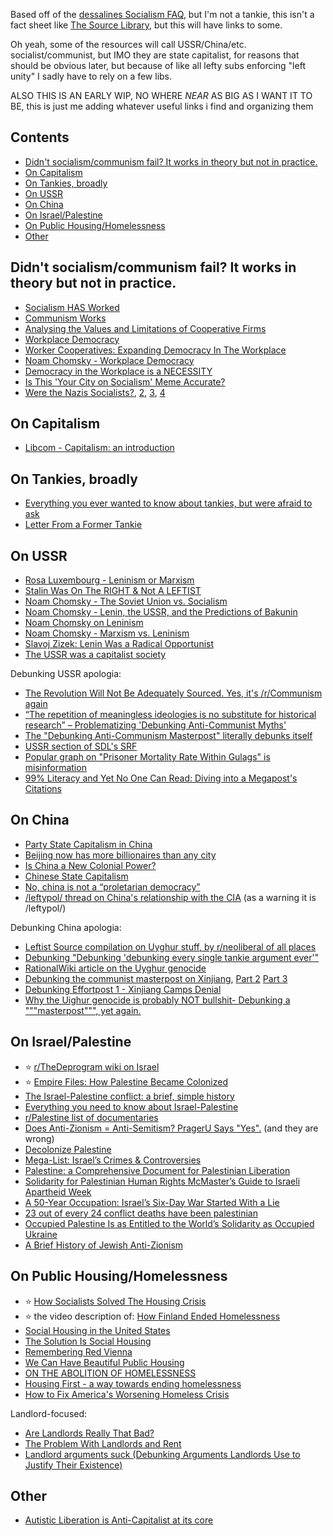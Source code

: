 Based off of the [dessalines Socialism FAQ](https://github.com/dessalines/essays/blob/master/socialism_faq.md), but I'm not a tankie, this isn't a fact sheet like [The Source Library](https://source-library.github.io/source-library/), but this will have links to some.

Oh yeah, some of the resources will call USSR/China/etc. socialist/communist, but IMO they are state capitalist, for reasons that should be obvious later, but because of like all lefty subs enforcing "left unity" I sadly have to rely on a few libs.

ALSO THIS IS AN EARLY WIP, NO WHERE *NEAR* AS BIG AS I WANT IT TO BE, this is just me adding whatever useful links i find and organizing them

## Contents



<!-- toc -->
  - [Didn't socialism/communism fail? It works in theory but not in practice.](#didnt-socialismcommunism-fail-it-works-in-theory-but-not-in-practice)
  - [On Capitalism](#on-capitalism)
  - [On Tankies, broadly](#on-tankies-broadly)
  - [On USSR](#on-ussr)
  - [On China](#on-china)
  - [On Israel/Palestine](#on-israelpalestine)
  - [On Public Housing/Homelessness](#on-public-housinghomelessness)
  - [Other](#other)


<!-- tocstop -->

## Didn't socialism/communism fail? It works in theory but not in practice.

- [Socialism HAS Worked](https://www.youtube.com/watch?v=zIddCEBCKHQ)
- [Communism Works](https://docs.google.com/document/d/1wSMbJHwN_Pw54SFKkbeHdSM6VKoi7fGg0XR4RUy2Fio/edit)
- [Analysing the Values and Limitations of Cooperative Firms](https://docs.google.com/document/d/1ScS39TWXcPkGOpek4tAfp0rAD5usbwIA05pbqVQdO6g/edit)
- [Workplace Democracy](https://www.youtube.com/watch?v=yZHYiz60R5Q)
- [Worker Cooperatives: Expanding Democracy In The Workplace](https://www.youtube.com/watch?v=QG0FhpGdFwc)
- [Noam Chomsky - Workplace Democracy](https://www.youtube.com/watch?v=A4IcyivWG-g)
- [Democracy in the Workplace is a NECESSITY](https://www.youtube.com/watch?v=c80sTzXlkPY)
- [Is This 'Your City on Socialism' Meme Accurate?](https://www.snopes.com/fact-check/your-city-on-socialism/)
- [Were the Nazis Socialists?](https://www.snopes.com/news/2017/09/05/were-nazis-socialists/), [2](https://www.reddit.com/r/therewasanattempt/comments/cblf1y/comment/ethf3t8/), [3](https://www.reddit.com/r/ShitLiberalsSay/wiki/index/#wiki_the_nazis_were_socialists.2C_communists_or_leftists), [4](https://www.youtube.com/watch?v=X9ez6w5BUMM)

## On Capitalism

- [Libcom - Capitalism: an introduction](https://libcom.org/article/capitalism-introduction)

## On Tankies, broadly

- [Everything you ever wanted to know about tankies, but were afraid to ask](https://libcom.org/article/everything-you-ever-wanted-know-about-tankies-were-afraid-ask)
- [Letter From a Former Tankie](https://www.youtube.com/watch?v=5FcNYFtZhnI)

## On USSR

- [Rosa Luxembourg - Leninism or Marxism](https://archive.org/details/Leninism_or_Marxism_Rosa_Luxemburg)
- [Stalin Was On The RIGHT & Not A LEFTIST](https://www.youtube.com/watch?v=85VnRMVM0ys)
- [Noam Chomsky - The Soviet Union vs. Socialism](https://www.youtube.com/watch?v=06-XcAiswY4)
- [Noam Chomsky - Lenin, the USSR, and the Predictions of Bakunin](https://www.youtube.com/watch?v=gfdnbMd9BiE)
- [Noam Chomsky on Leninism](https://www.youtube.com/watch?v=jxhT9EVj9Kk)
- [Noam Chomsky - Marxism vs. Leninism](https://www.youtube.com/watch?v=l_jRd59qy0A)
- [Slavoj Zizek: Lenin Was a Radical Opportunist](https://www.youtube.com/watch?v=uuwBrXJNV3M)
- [The USSR was a capitalist society](https://web.archive.org/web/20160722004401/https://www.reddit.com/r/leftcommunism/comments/4t5oap/the_ussr_was_a_capitalist_society/)

Debunking USSR apologia:
- [The Revolution Will Not Be Adequately Sourced. Yes, it's /r/Communism again](https://www.reddit.com/r/badhistory/comments/3lm79y/the_revolution_will_not_be_adequately_sourced_yes/)
- [“The repetition of meaningless ideologies is no substitute for historical research” – Problematizing 'Debunking Anti-Communist Myths'](https://www.reddit.com/r/badhistory/comments/3hncq3/the_repetition_of_meaningless_ideologies_is_no/)
- [The "Debunking Anti-Communism Masterpost" literally debunks itself](https://www.reddit.com/r/badhistory/comments/inng4j/the_debunking_anticommunism_masterpost_literally/)
- [USSR section of SDL's SRF](https://socdoneleft.github.io/stinky_rightwinger_factsheet.html#1050_soviet_union_ussr)
- [Popular graph on "Prisoner Mortality Rate Within Gulags" is misinformation](https://socdoneleft.substack.com/p/popular-graph-on-prisoner-mortality)
- [99% Literacy and Yet No One Can Read: Diving into a Megapost's Citations](https://www.reddit.com/r/neoliberal/comments/jim8uh/99_literacy_and_yet_no_one_can_read_diving_into_a/)


## On China

- [Party State Capitalism in China](https://online.ucpress.edu/currenthistory/article/120/827/207/118341/Party-State-Capitalism-in-China)
- [Beijing now has more billionaires than any city](https://www.bbc.com/news/business-56671638)
- [Is China a New Colonial Power?](https://thediplomat.com/2020/11/is-china-a-new-colonial-power/)
- [Chinese State Capitalism](https://www.csis.org/analysis/chinese-state-capitalism)
- [No, china is not a “proletarian democracy”](https://docs.google.com/document/d/1hMfTFsWVRgw1RHijF7KDDKfiksUTlsrGdLB064XnIzs/edit)
- [/leftypol/ thread on China's relationship with the CIA](https://leftypol.org/edu/res/8757.html) (as a warning it is /leftypol/)

Debunking China apologia:
- [Leftist Source compilation on Uyghur stuff, by r/neoliberal of all places](https://old.reddit.com/r/neoliberal/comments/mirzc2/debunking_effortpost_2_xinjiang_camps_denial_a/)
- [Debunking "Debunking 'debunking every single tankie argument ever'"](https://www.reddit.com/r/neoliberal/comments/oay6gu/debunking_debunking_debunking_every_single_tankie/)
- [RationalWiki article on the Uyghur genocide](https://rationalwiki.org/wiki/Uyghur_genocide)
- [Debunking the communist masterpost on Xinjiang](https://www.reddit.com/r/neoliberal/comments/lxjsn2/debunking_the_communist_masterpost_on_xinjiang/), [Part 2](https://old.reddit.com/r/neoliberal/comments/m11xvw/debunking_the_communist_masterpost_on_xinjiang/) [Part 3](https://old.reddit.com/r/neoliberal/comments/m5fq2n/debunking_the_communist_masterpost_on_xinjiang/?context=3)
- [Debunking Effortpost 1 - Xinjiang Camps Denial](https://old.reddit.com/r/neoliberal/comments/l3iuqw/debunking_effortpost_1_xinjiang_camps_denial/)
- [Why the Uighur genocide is probably NOT bullshit- Debunking a """masterpost""", yet again.](https://www.reddit.com/r/neoliberal/comments/mm2jg5/why_the_uighur_genocide_is_probably_not_bullshit/)

## On Israel/Palestine

- ⭐ [r/TheDeprogram wiki on Israel](https://www.reddit.com/r/TheDeprogram/wiki/index/debunking/israel/)
- ⭐ [Empire Files: How Palestine Became Colonized](https://www.youtube.com/watch?v=BT5L4YU_Fl4)
- [The Israel-Palestine conflict: a brief, simple history](https://www.youtube.com/watch?v=iRYZjOuUnlU)
- [Everything you need to know about Israel-Palestine](https://www.vox.com/2018/11/20/18079996/israel-palestine-conflict-guide-explainer)
- [r/Palestine list of documentaries](https://www.reddit.com/r/Palestine/wiki/docs/)
- [Does Anti-Zionism = Anti-Semitism? PragerU Says "Yes".](https://www.youtube.com/watch?v=dlcJ9ShLXMo) (and they are wrong)
- [Decolonize Palestine](https://decolonizepalestine.com/)
- [Mega-List: Israel’s Crimes & Controversies](https://www.reddit.com/r/list_palestine/comments/l43xgk/megalist_israels_crimes_controversies_full/)
- [Palestine: a Comprehensive Document for Palestinian Liberation](https://docs.google.com/document/d/1cUnwWkLUNrD5AaTEVmgFwnVXXUDFEVsUv4cF-AcokTQ/edit)
- [Solidarity for Palestinian Human Rights McMaster’s Guide to Israeli Apartheid Week](https://docs.google.com/document/d/1rw55meTlE2p2eh1nTHvvREGHUITJoW7GuuIkgRuJyck/edit)
- [A 50-Year Occupation: Israel’s Six-Day War Started With a Lie](https://theintercept.com/2017/06/05/a-50-year-occupation-israels-six-day-war-started-with-a-lie/)
- [23 out of every 24 conflict deaths have been palestinian](https://www.vox.com/2014/7/14/5898581/chart-israel-palestine-conflict-deaths)
- [Occupied Palestine Is as Entitled to the World’s Solidarity as Occupied Ukraine](https://jacobin.com/2022/04/palestine-israel-occupation-solidarity-ukraine-russia-al-aqsa-mosque)
-  [A Brief History of Jewish Anti-Zionism](https://redmenace.libsyn.com/unlocked-a-brief-history-of-jewish-anti-zionism)

## On Public Housing/Homelessness

- ⭐ [How Socialists Solved The Housing Crisis](https://www.youtube.com/watch?v=LVuCZMLeWko)
- ⭐ the video description of: [How Finland Ended Homelessness](https://www.youtube.com/watch?v=kbEavDqA8iE)
- [Social Housing in the United States](https://www.peoplespolicyproject.org/wp-content/uploads/2018/04/SocialHousing.pdf)
- [The Solution Is Social Housing](https://jacobin.com/2018/04/affordable-housing-crisis-peoples-policy-project)
- [Remembering Red Vienna](https://jacobin.com/2017/02/red-vienna-austria-housing-urban-planning)
- [We Can Have Beautiful Public Housing](https://jacobin.com/2018/11/beautiful-public-housing-red-vienna-social-housing)
- [ON THE ABOLITION OF HOMELESSNESS](https://docs.google.com/document/u/1/d/e/2PACX-1vTWrINbIrJaiID5j2-1r3YvOUwj_uxmzfxLrRGQdMXsLKdvZJYklZJ0u4c6nSQyd8B06tRczvuWRUPM/pub)
- [Housing First - a way towards ending homelessness](https://www.youtube.com/watch?v=k6DPjCmc3BM)
- [How to Fix America's Worsening Homeless Crisis](https://www.youtube.com/watch?v=LduaiX0yj6E)

Landlord-focused:
- [Are Landlords Really That Bad?](https://www.youtube.com/watch?v=m1m7WmKJZyQ&pp=ygUJbGFuZGxvcmRz)
- [The Problem With Landlords and Rent](https://www.youtube.com/watch?v=9gm4b1WgVEQ)
- [Landlord arguments suck (Debunking Arguments Landlords Use to Justify Their Existence)](https://www.youtube.com/watch?v=wAuE1MLditQ)

## Other
- [Autistic Liberation is Anti-Capitalist at its core](https://www.reddit.com/r/AutisticPride/comments/szvmno/autistic_liberation_is_anticapitalist_at_its_core/)
